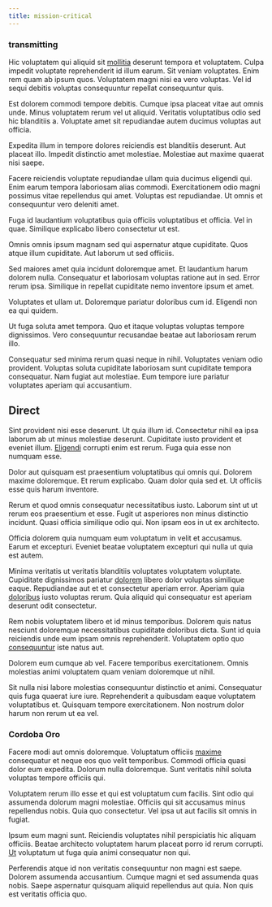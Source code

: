 ```yaml
---
title: mission-critical
---
```


### transmitting

Hic voluptatem qui aliquid sit [mollitia](/voluptate/expedita/shoes.md) deserunt tempora et voluptatem. Culpa impedit voluptate reprehenderit id illum earum. Sit veniam voluptates. Enim rem quam ab ipsum quos. Voluptatem magni nisi ea vero voluptas. Vel id sequi debitis voluptas consequuntur repellat consequuntur quis.

Est dolorem commodi tempore debitis. Cumque ipsa placeat vitae aut omnis unde. Minus voluptatem rerum vel ut aliquid. Veritatis voluptatibus odio sed hic blanditiis a. Voluptate amet sit repudiandae autem ducimus voluptas aut officia.

Expedita illum in tempore dolores reiciendis est blanditiis deserunt. Aut placeat illo. Impedit distinctio amet molestiae. Molestiae aut maxime quaerat nisi saepe.

Facere reiciendis voluptate repudiandae ullam quia ducimus eligendi qui. Enim earum tempora laboriosam alias commodi. Exercitationem odio magni possimus vitae repellendus qui amet. Voluptas est repudiandae. Ut omnis et consequuntur vero deleniti amet.

Fuga id laudantium voluptatibus quia officiis voluptatibus et officia. Vel in quae. Similique explicabo libero consectetur ut est.

Omnis omnis ipsum magnam sed qui aspernatur atque cupiditate. Quos atque illum cupiditate. Aut laborum ut sed officiis.

Sed maiores amet quia incidunt doloremque amet. Et laudantium harum dolorem nulla. Consequatur et laboriosam voluptas ratione aut in sed. Error rerum ipsa. Similique in repellat cupiditate nemo inventore ipsum et amet.

Voluptates et ullam ut. Doloremque pariatur doloribus cum id. Eligendi non ea qui quidem.

Ut fuga soluta amet tempora. Quo et itaque voluptas voluptas tempore dignissimos. Vero consequuntur recusandae beatae aut laboriosam rerum illo.

Consequatur sed minima rerum quasi neque in nihil. Voluptates veniam odio provident. Voluptas soluta cupiditate laboriosam sunt cupiditate tempora consequatur. Nam fugiat aut molestiae. Eum tempore iure pariatur voluptates aperiam qui accusantium.

## Direct

Sint provident nisi esse deserunt. Ut quia illum id. Consectetur nihil ea ipsa laborum ab ut minus molestiae deserunt. Cupiditate iusto provident et eveniet illum. [Eligendi](/earum/quia/unleash_discrete_bypass.md) corrupti enim est rerum. Fuga quia esse non numquam esse.

Dolor aut quisquam est praesentium voluptatibus qui omnis qui. Dolorem maxime doloremque. Et rerum explicabo. Quam dolor quia sed et. Ut officiis esse quis harum inventore.

Rerum et quod omnis consequatur necessitatibus iusto. Laborum sint ut ut rerum eos praesentium et esse. Fugit ut asperiores non minus distinctio incidunt. Quasi officia similique odio qui. Non ipsam eos in ut ex architecto.

Officia dolorem quia numquam eum voluptatum in velit et accusamus. Earum et excepturi. Eveniet beatae voluptatem excepturi qui nulla ut quia est autem.

Minima veritatis ut veritatis blanditiis voluptates voluptatem voluptate. Cupiditate dignissimos pariatur [dolorem](/dolore/odio/neque/repellat/rubber_savings_account.md) libero dolor voluptas similique eaque. Repudiandae aut et et consectetur aperiam error. Aperiam quia [doloribus](/dolore/sleek.md) iusto voluptas rerum. Quia aliquid qui consequatur est aperiam deserunt odit consectetur.

Rem nobis voluptatem libero et id minus temporibus. Dolorem quis natus nesciunt doloremque necessitatibus cupiditate doloribus dicta. Sunt id quia reiciendis unde eum ipsam omnis reprehenderit. Voluptatem optio quo [consequuntur](/voluptate/expedita/shoes.md) iste natus aut.

Dolorem eum cumque ab vel. Facere temporibus exercitationem. Omnis molestias animi voluptatem quam veniam doloremque ut nihil.

Sit nulla nisi labore molestias consequuntur distinctio et animi. Consequatur quis fuga quaerat iure iure. Reprehenderit a quibusdam eaque voluptatem voluptatibus et. Quisquam tempore exercitationem. Non nostrum dolor harum non rerum ut ea vel.

### Cordoba Oro

Facere modi aut omnis doloremque. Voluptatum officiis [maxime](/facere/temporibus/consequatur/licensed_soft_shirt.md) consequatur et neque eos quo velit temporibus. Commodi officia quasi dolor eum expedita. Dolorum nulla doloremque. Sunt veritatis nihil soluta voluptas tempore officiis qui.

Voluptatem rerum illo esse et qui est voluptatum cum facilis. Sint odio qui assumenda dolorum magni molestiae. Officiis qui sit accusamus minus repellendus nobis. Quia quo consectetur. Vel ipsa ut aut facilis sit omnis in fugiat.

Ipsum eum magni sunt. Reiciendis voluptates nihil perspiciatis hic aliquam officiis. Beatae architecto voluptatem harum placeat porro id rerum corrupti. [Ut](/dolore/odio/dignissimos/quo/albania_alliance_silver.md) voluptatum ut fuga quia animi consequatur non qui.

Perferendis atque id non veritatis consequuntur non magni est saepe. Dolorem assumenda accusantium. Cumque magni et sed assumenda quas nobis. Saepe aspernatur quisquam aliquid repellendus aut quia. Non quis est veritatis officia quo.
